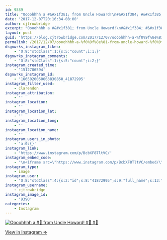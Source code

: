 ```yaml
---
id: 9389
title: "Oooohhhh a #&#x1f381; from Uncle Howard!\n#&#x1f384; #&#x1f385;"
date: '2017-12-07T20:16:34-08:00'
author: cjtrowbridge
excerpt: "Oooohhhh a #&#x1f381; from Uncle Howard!\n#&#x1f384; #&#x1f385;"
layout: post
guid: 'https://blog.cjtrowbridge.com/2017/12/07/oooohhhh-a-%f0%9f%8e%81-from-uncle-howard-%f0%9f%8e%84-%f0%9f%8e%85/'
permalink: /2017/12/07/oooohhhh-a-%f0%9f%8e%81-from-uncle-howard-%f0%9f%8e%84-%f0%9f%8e%85/
dsgnwrks_instagram_likes:
    - 'O:8:"stdClass":1:{s:5:"count";i:1;}'
dsgnwrks_instagram_comments:
    - 'O:8:"stdClass":1:{s:5:"count";i:2;}'
instagram_created_time:
    - '1512706594'
dsgnwrks_instagram_id:
    - '1665026050663830850_41872995'
instagram_filter_used:
    - Clarendon
instagram_attribution:
    - ''
instagram_location:
    - ''
instagram_location_lat:
    - ''
instagram_location_long:
    - ''
instagram_location_name:
    - ''
instagram_users_in_photo:
    - 'a:0:{}'
instagram_link:
    - 'https://www.instagram.com/p/BcbXF8TltVC/'
instagram_embed_code:
    - "\n<iframe src=\"https://www.instagram.com/p/BcbXF8TltVC/embed/\" width=\"612\" height=\"710\" frameborder=\"0\" scrolling=\"no\" allowtransparency=\"true\" class=\"insta-image-embed\"></iframe>\n"
instagram_type:
    - image
instagram_user:
    - 'O:8:"stdClass":4:{s:2:"id";s:8:"41872995";s:9:"full_name";s:13:"CJ Trowbridge";s:15:"profile_picture";s:96:"https://scontent.cdninstagram.com/t51.2885-19/s150x150/13724650_1188772791164794_142557231_a.jpg";s:8:"username";s:12:"cjtrowbridge";}'
instagram_username:
    - cjtrowbridge
instagram_image_id:
    - '9390'
categories:
    - Instagram
---
```


[![Oooohhhh a #🎁 from Uncle Howard!
#🎄 #🎅](https://blog.cjtrowbridge.com/wp-content/uploads/2017/12/1512706594-1-1.jpg)](https://www.instagram.com/p/BcbXF8TltVC/)

[View in Instagram ⇒](https://www.instagram.com/p/BcbXF8TltVC/)